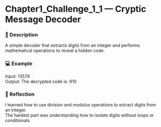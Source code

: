 # Chapter1_Challenge_1_1 — Cryptic Message Decoder

### 🧩 Description
A simple decoder that extracts digits from an integer and performs mathematical operations to reveal a hidden code.

### 💻 Example
Input: 13579  
Output: The decrypted code is: 910

### 🧠 Reflection
I learned how to use division and modulus operations to extract digits from an integer.  
The hardest part was understanding how to isolate digits without loops or conditionals.
